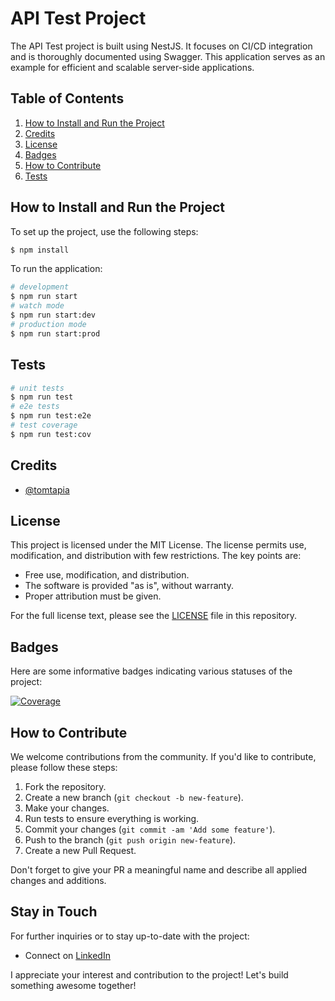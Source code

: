 # API Test Project
The API Test project is built using NestJS. It focuses on CI/CD integration and is thoroughly documented using Swagger. This application serves as an example for efficient and scalable server-side applications.

## Table of Contents 
1. [How to Install and Run the Project](#how-to-install-and-run-the-project)
2. [Credits](#credits)
3. [License](#license)
4. [Badges](#badges)
5. [How to Contribute](#how-to-contribute)
6. [Tests](#tests)

## How to Install and Run the Project
To set up the project, use the following steps:

```bash
$ npm install
```

To run the application:

```bash
# development
$ npm run start
# watch mode
$ npm run start:dev
# production mode
$ npm run start:prod
```

## Tests

```bash
# unit tests
$ npm run test
# e2e tests
$ npm run test:e2e
# test coverage
$ npm run test:cov
```

## Credits

- [@tomtapia](https://github.com/tomtapia)

## License
This project is licensed under the MIT License. The license permits use, modification, and distribution with few restrictions. The key points are:

- Free use, modification, and distribution.
- The software is provided "as is", without warranty.
- Proper attribution must be given.

For the full license text, please see the [LICENSE](LICENSE) file in this repository.

## Badges

Here are some informative badges indicating various statuses of the project:

[![Coverage](https://coveralls.io/repos/github/nestjs/nest/badge.svg?branch=master#9)](https://coveralls.io/github/nestjs/nest?branch=master)
## How to Contribute

We welcome contributions from the community. If you'd like to contribute, please follow these steps:

1. Fork the repository.
2. Create a new branch (`git checkout -b new-feature`).
3. Make your changes.
4. Run tests to ensure everything is working.
5. Commit your changes (`git commit -am 'Add some feature'`).
6. Push to the branch (`git push origin new-feature`).
7. Create a new Pull Request.

Don't forget to give your PR a meaningful name and describe all applied changes and additions.

## Stay in Touch

For further inquiries or to stay up-to-date with the project:

- Connect on [LinkedIn](https://www.linkedin.com/in/ttapia/)

I appreciate your interest and contribution to the project! Let's build something awesome together!
